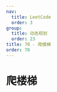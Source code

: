 ```yaml
---
nav:
  title: LeetCode
  order: 3
group:
  title: 动态规划
  order: 23
title: 70 - 爬楼梯
order: 70
---
```


# 爬楼梯
